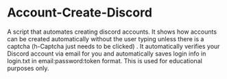# Account-Create-Discord
A script that automates creating discord accounts. It shows how accounts can be created automatically without the user typing unless there is a captcha (h-Captcha just needs to be clicked) . It automatically verifies your Discord account via email for you and automatically saves login info in login.txt in email:password:token format. This is used for educational purposes only.
